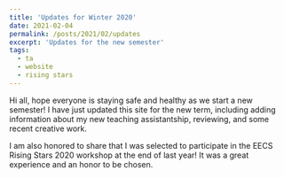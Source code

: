 ```yaml
---
title: 'Updates for Winter 2020'
date: 2021-02-04
permalink: /posts/2021/02/updates
excerpt: 'Updates for the new semester'
tags:
  - ta
  - website
  - rising stars
---
```


Hi all, hope everyone is staying safe and healthy as we start a new semester! I have just updated this site for the new term, including adding information about my new teaching assistantship, reviewing, and some recent creative work. 

I am also honored to share that I was selected to participate in the EECS Rising Stars 2020 workshop at the end of last year! It was a great experience and an honor to be chosen.